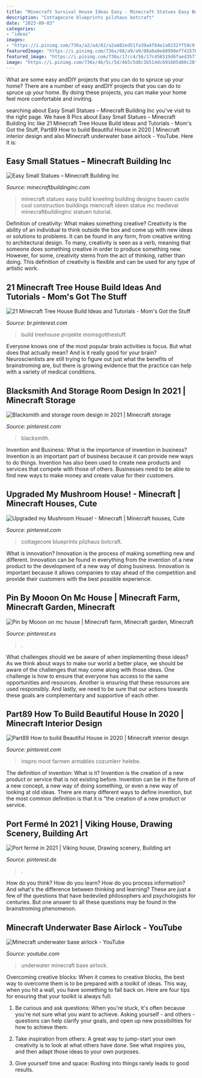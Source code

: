 ```yaml
---
title: "Minecraft Survival House Ideas Easy - Minecraft Statues Easy Build Kneeling Building Designs Bauen Castle Cool Construction Buildings Miencraft Ideen Statue Mc Medieval Minecraftbuildinginc Statuen Tutorial"
description: "Cottagecore blueprints pilzhaus botcraft"
date: "2023-09-03"
categories:
- "ideas"
images:
- "https://i.pinimg.com/736x/a2/a4/82/a2a482ed51fa39a4f84e1a0232ff59c9.jpg"
featuredImage: "https://i.pinimg.com/736x/08/a9/a9/08a9a9e88990ef741576e52711b81940.jpg"
featured_image: "https://i.pinimg.com/736x/17/c4/56/17c456519d6faed3577340e87ba408b7.jpg"
image: "https://i.pinimg.com/736x/4b/5c/5d/4b5c5d8c1b514dc691605480c20f5b33.jpg"
---
```



What are some easy andDIY projects that you can do to spruce up your home?
There are a number of easy andDIY projects that you can do to spruce up your home. By doing these projects, you can make your home feel more comfortable and inviting.

	

		
searching about Easy Small Statues – Minecraft Building Inc you've visit to the right page. We have 8 Pics about Easy Small Statues – Minecraft Building Inc like 21 Minecraft Tree House Build Ideas and Tutorials - Mom&#039;s Got the Stuff, Part89 How to build Beautiful House in 2020 | Minecraft interior design and also Minecraft underwater base airlock - YouTube. Here it is:
		
    
## Easy Small Statues – Minecraft Building Inc

<img loading=lazy src="http://minecraftbuildinginc.com/wp-content/uploads/2016/05/08-Small-Kneeling-Statues-easy-build-for-miencraft-ideas.jpg" onerror="this.onerror=null;this.src='https://tse1.mm.bing.net/th?id=OIP.-BIfx1Y2lEbt5jg8fQ5gPgHaD6&amp;pid=15.1';" alt="Easy Small Statues – Minecraft Building Inc">

_Source: minecraftbuildinginc.com_

>minecraft statues easy build kneeling building designs bauen castle cool construction buildings miencraft ideen statue mc medieval minecraftbuildinginc statuen tutorial. 

	

Definition of creativity: What makes something creative?
Creativity is the ability of an individual to think outside the box and come up with new ideas or solutions to problems. It can be found in any form, from creative writing to architectural design. To many, creativity is seen as a verb, meaning that someone does something creative in order to produce something new. However, for some, creativity stems from the act of thinking, rather than doing. This definition of creativity is flexible and can be used for any type of artistic work.

    
## 21 Minecraft Tree House Build Ideas And Tutorials - Mom&#039;s Got The Stuff

<img loading=lazy src="https://i.pinimg.com/736x/a2/a4/82/a2a482ed51fa39a4f84e1a0232ff59c9.jpg" onerror="this.onerror=null;this.src='https://tse2.mm.bing.net/th?id=OIP.Uv4cK92L6a2duHuK8mhj4gHaHa&amp;pid=15.1';" alt="21 Minecraft Tree House Build Ideas and Tutorials - Mom&#039;s Got the Stuff">

_Source: br.pinterest.com_

>build treehouse projekte momsgotthestuff. 

	

Everyone knows one of the most popular brain activities is focus. But what does that actually mean? And is it really good for your brain? Neuroscientists are still trying to figure out just what the benefits of brainstroming are, but there is growing evidence that the practice can help with a variety of medical conditions.

    
## Blacksmith And Storage Room Design In 2021 | Minecraft Storage

<img loading=lazy src="https://i.pinimg.com/736x/7a/e1/50/7ae150c0f3e6a7a9f0318ad82e224494.jpg" onerror="this.onerror=null;this.src='https://tse2.mm.bing.net/th?id=OIP.J9Wna9vM3Ilg_vTdd25GfwHaEK&amp;pid=15.1';" alt="Blacksmith and storage room design in 2021 | Minecraft storage">

_Source: pinterest.com_

>blacksmith. 

	

Invention and Business: What is the importance of invention in business?
Invention is an important part of business because it can provide new ways to do things. Invention has also been used to create new products and services that compete with those of others. Businesses need to be able to find new ways to make money and create value for their customers.

    
## Upgraded My Mushroom House! - Minecraft | Minecraft Houses, Cute

<img loading=lazy src="https://i.pinimg.com/736x/08/a9/a9/08a9a9e88990ef741576e52711b81940.jpg" onerror="this.onerror=null;this.src='https://tse2.mm.bing.net/th?id=OIP.WTlhqaRtWoO8Q9tQVzTw8QHaFj&amp;pid=15.1';" alt="Upgraded my Mushroom House! - Minecraft | Minecraft houses, Cute">

_Source: pinterest.com_

>cottagecore blueprints pilzhaus botcraft. 

	

What is innovation?
Innovation is the process of making something new and different. Innovation can be found in everything from the invention of a new product to the development of a new way of doing business. Innovation is important because it allows companies to stay ahead of the competition and provide their customers with the best possible experience.

    
## Pin By Mooon On Mc House | Minecraft Farm, Minecraft Garden, Minecraft

<img loading=lazy src="https://i.pinimg.com/736x/4b/5c/5d/4b5c5d8c1b514dc691605480c20f5b33.jpg" onerror="this.onerror=null;this.src='https://tse4.mm.bing.net/th?id=OIP.hg-S5DqfGqnqnfR575iRKgHaD7&amp;pid=15.1';" alt="Pin by Mooon on mc house | Minecraft farm, Minecraft garden, Minecraft">

_Source: pinterest.es_

>. 

	

What challenges should we be aware of when implementing these ideas?
As we think about ways to make our world a better place, we should be aware of the challenges that may come along with those ideas. One challenge is how to ensure that everyone has access to the same opportunities and resources. Another is ensuring that these resources are used responsibly. And lastly, we need to be sure that our actions towards these goals are complementary and supportive of each other.

    
## Part89 How To Build Beautiful House In 2020 | Minecraft Interior Design

<img loading=lazy src="https://i.pinimg.com/736x/17/c4/56/17c456519d6faed3577340e87ba408b7.jpg" onerror="this.onerror=null;this.src='https://tse4.mm.bing.net/th?id=OIP.Hox3mt85C7SgUrAru9T2sQHaNK&amp;pid=15.1';" alt="Part89 How to build Beautiful House in 2020 | Minecraft interior design">

_Source: pinterest.com_

>inspro moot farmen armables cozumlerr helebe. 

	

The definition of invention: What is it?
Invention is the creation of a new product or service that is not existing before. Invention can be in the form of a new concept, a new way of doing something, or even a new way of looking at old ideas. There are many different ways to define invention, but the most common definition is that it is "the creation of a new product or service.

    
## Port Fermé In 2021 | Viking House, Drawing Scenery, Building Art

<img loading=lazy src="https://i.pinimg.com/736x/b8/ef/b2/b8efb29d7b68149e93e77da3738075c5.jpg" onerror="this.onerror=null;this.src='https://tse3.mm.bing.net/th?id=OIP.cbZ6pSZBxnd9wBnmYz2TgQHaEI&amp;pid=15.1';" alt="Port fermé in 2021 | Viking house, Drawing scenery, Building art">

_Source: pinterest.de_

>. 

	

How do you think? How do you learn? How do you process information? And what's the difference between thinking and learning? These are just a few of the questions that have bedeviled philosophers and psychologists for centuries. But one answer to all these questions may be found in the brainstroming phenomenon.

    
## Minecraft Underwater Base Airlock - YouTube

<img loading=lazy src="https://i.ytimg.com/vi/CSCQr9Kp6HE/maxresdefault.jpg" onerror="this.onerror=null;this.src='https://tse3.mm.bing.net/th?id=OIP.G59tiXaFAaRHi2LscWKElwHaEK&amp;pid=15.1';" alt="Minecraft underwater base airlock - YouTube">

_Source: youtube.com_

>underwater minecraft base airlock. 

	

Overcoming creative blocks:
When it comes to creative blocks, the best way to overcome them is to be prepared with a toolkit of ideas. This way, when you hit a wall, you have something to fall back on. Here are four tips for ensuring that your toolkit is always full:
1. Be curious and ask questions: When you're stuck, it's often because you're not sure what you want to achieve. Asking yourself - and others - questions can help clarify your goals, and open up new possibilities for how to achieve them.

2. Take inspiration from others: A great way to jump-start your own creativity is to look at what others have done. See what inspires you, and then adapt those ideas to your own purposes.

3. Give yourself time and space: Rushing into things rarely leads to good results.

